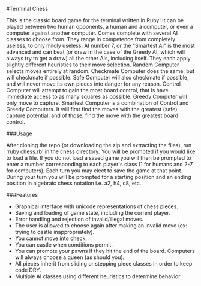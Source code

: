 #Terminal Chess

This is the classic board game for the terminal written in Ruby!
It can be played between two human opponents, a human and a computer, or even a computer against another computer.
Comes complete with several AI classes to choose from. They range in competence from completely useless, to only mildly useless.
AI number 7, or the "Smartest AI" is the most advanced and can beat (or draw in the case of the Greedy AI, which will always try to get a draw) all the other AIs, including itself.
They each apply slightly different heuristics to their move selection. Random Computer selects moves entirely at random.
Checkmate Computer does the same, but will checkmate if possible. Safe Computer will also checkmate if possible, and will never move its own pieces into danger for any reason.
Control Computer will attempt to gain the most board control, that is have immediate access to as many squares as possible.
Greedy Computer will only move to capture. Smartest Computer is a combination of Control and Greedy Computers.
It will first find the moves with the greatest (safe) capture potential, and of those, find the move with the greatest board control.

###Usage

After cloning the repo (or downloading the zip and extracting the files), run 'ruby chess.rb' in the chess directory.
You will be prompted if you would like to load a file. If you do not load a saved game you will then be prompted to enter a number corresponding to each player's class (1 for humans and 2-7 for computers).
Each turn you may elect to save the game at that point.
During your turn you will be prompted for a starting position and an ending position in algebraic chess notation i.e. a2, h4, c8, etc.

###Features
- Graphical interface with unicode representations of chess pieces.
- Saving and loading of game state, including the current player.
- Error handling and rejection of invalid/illegal moves.
- The user is allowed to choose again after making an invalid move (ex: trying to castle inappropriately).
- You cannot move into check.
- You can castle when conditions permit.
- You can promote your pawns if they hit the end of the board. Computers will always choose a queen (as should you).
- All pieces inherit from sliding or stepping piece classes in order to keep code DRY.
- Multiple AI classes using different heuristics to determine behavior.
